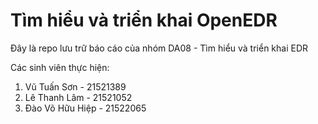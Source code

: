 # Tìm hiểu và triển khai OpenEDR

Đây là repo lưu trữ báo cáo của nhóm DA08 - Tìm hiểu và triển khai EDR

Các sinh viên thực hiện:
1. Vũ Tuấn Sơn - 21521389
2. Lê Thanh Lâm - 21521052
3. Đào Võ Hữu Hiệp - 21522065

